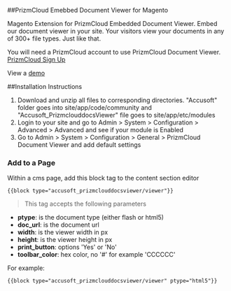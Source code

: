 ##PrizmCloud Emebbed Document Viewer for Magento

Magento Extension for PrizmCloud Embedded Document Viewer. Embed our document viewer in your site. Your visitors view your documents in any of 300+ file types. Just like that.

You will need a PrizmCloud account to use PrizmCloud Document Viewer. [PrizmCloud Sign Up](http://prizmcloud.accusoft.com/register.html "PrizmCloud") 

View a [demo](http://prizmcloud.accusoft.com/demo.html)

##Installation Instructions

1. Download and unzip all files to corresponding directories. "Accusoft" folder goes into site/app/code/community and "Accusoft_PrizmclouddocsViewer" file goes to site/app/etc/modules
2. Login to your site and go to Admin > System > Configuration > Advanced > Advanced and see if your module is Enabled
3. Go to Admin > System > Configuration > General > PrizmCloud Document Viewer and add default settings

### Add to a Page

Within a cms page, add this block tag to the content section editor

```
{{block type="accusoft_prizmclouddocsviewer/viewer"}}
```
> This tag accepts the following parameters
* **ptype**: is the document type (either flash or html5)
* **doc_url**: is the document url
* **width**: is the viewer width in px
* **height**: is the viewer height in px
* **print_button**: options 'Yes' or 'No'
* **toolbar_color**: hex color, no '#' for example 'CCCCCC'

For example:
```
{{block type="accusoft_prizmclouddocsviewer/viewer" ptype="html5"}}
```

